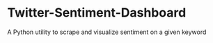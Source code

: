 # Twitter-Sentiment-Dashboard
 A Python utility to scrape and visualize sentiment on a given keyword
